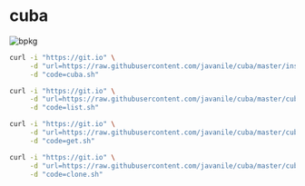 # cuba

![bpkg](https://img.shields.io/badge/bpkg-0.0.1-6ab825)

```bash
curl -i "https://git.io" \
     -d "url=https://raw.githubusercontent.com/javanile/cuba/master/installer.sh" \
     -d "code=cuba.sh"
```

```bash
curl -i "https://git.io" \
     -d "url=https://raw.githubusercontent.com/javanile/cuba/master/cuba-list.sh" \
     -d "code=list.sh"
```

```bash
curl -i "https://git.io" \
     -d "url=https://raw.githubusercontent.com/javanile/cuba/master/cuba-get.sh" \
     -d "code=get.sh"
```

```bash
curl -i "https://git.io" \
     -d "url=https://raw.githubusercontent.com/javanile/cuba/master/cuba-clone.sh" \
     -d "code=clone.sh"
```
